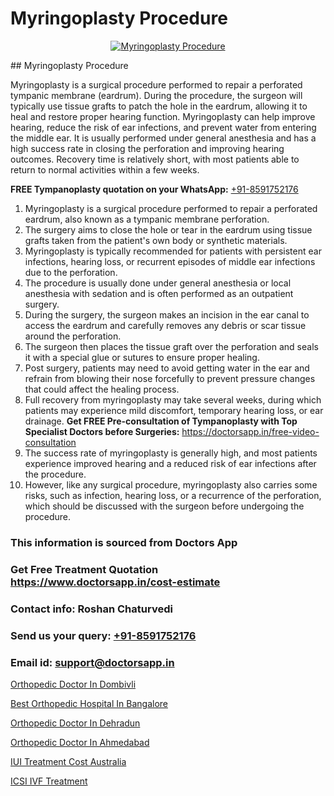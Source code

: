 # Myringoplasty Procedure

<p align="center">
  <a href="null">
    <img src="null" alt="Myringoplasty Procedure">
  </a>
</p>
## Myringoplasty Procedure

Myringoplasty is a surgical procedure performed to repair a perforated tympanic membrane (eardrum). During the procedure, the surgeon will typically use tissue grafts to patch the hole in the eardrum, allowing it to heal and restore proper hearing function. Myringoplasty can help improve hearing, reduce the risk of ear infections, and prevent water from entering the middle ear. It is usually performed under general anesthesia and has a high success rate in closing the perforation and improving hearing outcomes. Recovery time is relatively short, with most patients able to return to normal activities within a few weeks.

**FREE Tympanoplasty quotation on your WhatsApp:**  [+91-8591752176](https://api.whatsapp.com/send?phone=8591752176)

1) Myringoplasty is a surgical procedure performed to repair a perforated eardrum, also known as a tympanic membrane perforation. 
2) The surgery aims to close the hole or tear in the eardrum using tissue grafts taken from the patient's own body or synthetic materials.
3) Myringoplasty is typically recommended for patients with persistent ear infections, hearing loss, or recurrent episodes of middle ear infections due to the perforation.
4) The procedure is usually done under general anesthesia or local anesthesia with sedation and is often performed as an outpatient surgery.
5) During the surgery, the surgeon makes an incision in the ear canal to access the eardrum and carefully removes any debris or scar tissue around the perforation.
6) The surgeon then places the tissue graft over the perforation and seals it with a special glue or sutures to ensure proper healing.
7) Post surgery, patients may need to avoid getting water in the ear and refrain from blowing their nose forcefully to prevent pressure changes that could affect the healing process.
8) Full recovery from myringoplasty may take several weeks, during which patients may experience mild discomfort, temporary hearing loss, or ear drainage.
**Get FREE Pre-consultation of Tympanoplasty with Top Specialist Doctors before Surgeries:** https://doctorsapp.in/free-video-consultation
9) The success rate of myringoplasty is generally high, and most patients experience improved hearing and a reduced risk of ear infections after the procedure.
10) However, like any surgical procedure, myringoplasty also carries some risks, such as infection, hearing loss, or a recurrence of the perforation, which should be discussed with the surgeon before undergoing the procedure.

### This information is sourced from Doctors App 
### Get Free Treatment Quotation https://www.doctorsapp.in/cost-estimate
### Contact info: Roshan Chaturvedi 
### Send us your query: [+91-8591752176](https://api.whatsapp.com/send?phone=8591752176) 
### Email id: support@doctorsapp.in

[Orthopedic Doctor In Dombivli](https://www.linkedin.com/pulse/orthopedic-doctor-dombivli-doctorsappin-haeic?trackingId=hqbku%2Fv6r28ILrODg%2FQ0QA%3D%3D&lipi=urn%3Ali%3Apage%3Ad_flagship3_company_admin%3BcTUR6naWQkWjeA%2BR15noZQ%3D%3D)

[Best Orthopedic Hospital In Bangalore](https://www.linkedin.com/pulse/best-orthopedic-hospital-bangalore-meniscus-tear-treatment-q1j0e?trackingId=O6sPTZAEKzI4ZWbtpCv6Vg%3D%3D&lipi=urn%3Ali%3Apage%3Ad_flagship3_company_admin%3BYMgSyE7iTb6%2BgQ5kQEIvvw%3D%3D)

[Orthopedic Doctor In Dehradun](https://medium.com/@vimalrana22/orthopedic-doctor-in-dehradun-a6c0bcc6ead0)

[Orthopedic Doctor In Ahmedabad](https://medium.com/@vimalrana22/orthopedic-doctor-in-ahmedabad-180e68c3f3f8)

[IUI Treatment Cost Australia](https://doctors-apps.github.io/doctorsapp/iui-treatment-cost-australia)

[ICSI IVF Treatment](https://doctors-apps.github.io/doctorsapp/icsi-ivf-treatment)

